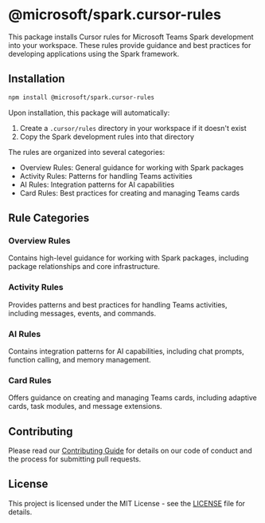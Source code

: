 # @microsoft/spark.cursor-rules

This package installs Cursor rules for Microsoft Teams Spark development into your workspace. These rules provide guidance and best practices for developing applications using the Spark framework.

## Installation

```bash
npm install @microsoft/spark.cursor-rules
```

Upon installation, this package will automatically:

1. Create a `.cursor/rules` directory in your workspace if it doesn't exist
2. Copy the Spark development rules into that directory

The rules are organized into several categories:

- Overview Rules: General guidance for working with Spark packages
- Activity Rules: Patterns for handling Teams activities
- AI Rules: Integration patterns for AI capabilities
- Card Rules: Best practices for creating and managing Teams cards

## Rule Categories

### Overview Rules

Contains high-level guidance for working with Spark packages, including package relationships and core infrastructure.

### Activity Rules

Provides patterns and best practices for handling Teams activities, including messages, events, and commands.

### AI Rules

Contains integration patterns for AI capabilities, including chat prompts, function calling, and memory management.

### Card Rules

Offers guidance on creating and managing Teams cards, including adaptive cards, task modules, and message extensions.

## Contributing

Please read our [Contributing Guide](../../CONTRIBUTING.md) for details on our code of conduct and the process for submitting pull requests.

## License

This project is licensed under the MIT License - see the [LICENSE](../../LICENSE) file for details.
